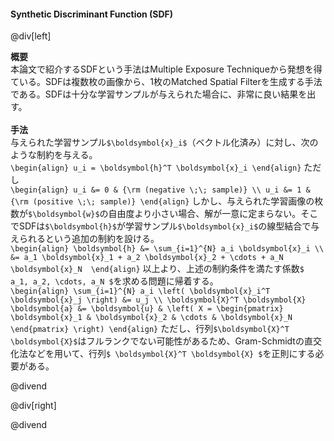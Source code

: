 #### Synthetic Discriminant Function (SDF)

@div[left]

__概要__<br>
本論文で紹介するSDFという手法はMultiple Exposure Techniqueから発想を得ている。SDFは複数枚の画像から、1枚のMatched Spatial Filterを生成する手法である。SDFは十分な学習サンプルが与えられた場合に、非常に良い結果を出す。<br>
<br>
__手法__<br>
与えられた学習サンプル`$\boldsymbol{x}_i$`（ベクトル化済み）に対し、次のような制約を与える。<br>
`\begin{align} u_i = \boldsymbol{h}^T \boldsymbol{x}_i \end{align}`
ただし<br>
`\begin{align} u_i &= 0 & {\rm (negative \;\; sample)} \\ u_i &= 1 & {\rm (positive \;\; sample)} \end{align}`
しかし、与えられた学習画像の枚数が`$\boldsymbol{w}$`の自由度より小さい場合、解が一意に定まらない。そこでSDFは`$\boldsymbol{h}$`が学習サンプル`$\boldsymbol{x}_i$`の線型結合で与えられるという追加の制約を設ける。<br>
`\begin{align} \boldsymbol{h} &= \sum_{i=1}^{N} a_i \boldsymbol{x}_i \\ &= a_1 \boldsymbol{x}_1 + a_2 \boldsymbol{x}_2 + \cdots + a_N \boldsymbol{x}_N  \end{align}`
以上より、上述の制約条件を満たす係数`$ a_1, a_2, \cdots, a_N $`を求める問題に帰着する。<br>
`\begin{align} \sum_{i=1}^{N} a_i \left( \boldsymbol{x}_i^T \boldsymbol{x}_j \right) &= u_j \\ \boldsymbol{X}^T \boldsymbol{X} \boldsymbol{a} &= \boldsymbol{u} & \left( X = \begin{pmatrix} \boldsymbol{x}_1 & \boldsymbol{x}_2 & \cdots & \boldsymbol{x}_N \end{pmatrix} \right) \end{align}`
ただし、行列`$\boldsymbol{X}^T \boldsymbol{X}$`はフルランクでない可能性があるため、Gram-Schmidtの直交化法などを用いて、行列`$ \boldsymbol{X}^T \boldsymbol{X} $`を正則にする必要がある。

@divend

@div[right]

@divend
